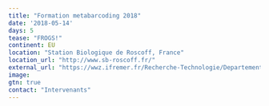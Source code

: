```yaml
---
title: "Formation metabarcoding 2018"
date: '2018-05-14'
days: 5
tease: "FROGS!"
continent: EU
location: "Station Biologique de Roscoff, France"
location_url: "http://www.sb-roscoff.fr/"
external_url: "https://wwz.ifremer.fr/Recherche-Technologie/Departements-scientifiques/Departement-Infrastructures-de-Recherche-et-Systemes-d-Information/Activites/Bioinformatique/Formation-metabarcoding-2018"
image: 
gtn: true
contact: "Intervenants"
---
```

